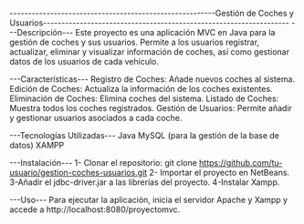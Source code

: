--------------------------------------------------------Gestión de Coches y Usuarios-------------------------------------------------------------------
---Descripción---
Este proyecto es una aplicación MVC en Java para la gestión de coches y sus usuarios. Permite a los usuarios registrar, actualizar, eliminar y visualizar información de coches, así como gestionar datos de los usuarios de cada vehículo.

---Características---
Registro de Coches: Añade nuevos coches al sistema.
Edición de Coches: Actualiza la información de los coches existentes.
Eliminación de Coches: Elimina coches del sistema.
Listado de Coches: Muestra todos los coches registrados.
Gestión de Usuarios: Permite añadir y gestionar usuarios asociados a cada coche.

---Tecnologías Utilizadas---
Java
MySQL (para la gestión de la base de datos)
XAMPP

---Instalación---
1- Clonar el repositorio:
git clone https://github.com/tu-usuario/gestion-coches-usuarios.git
2- Importar el proyecto en NetBeans.
3-Añadir el jdbc-driver.jar a las librerías del proyecto.
4-Instalar Xampp.

---Uso---
Para ejecutar la aplicación, inicia el servidor Apache y Xampp y accede a http://localhost:8080/proyectomvc.

